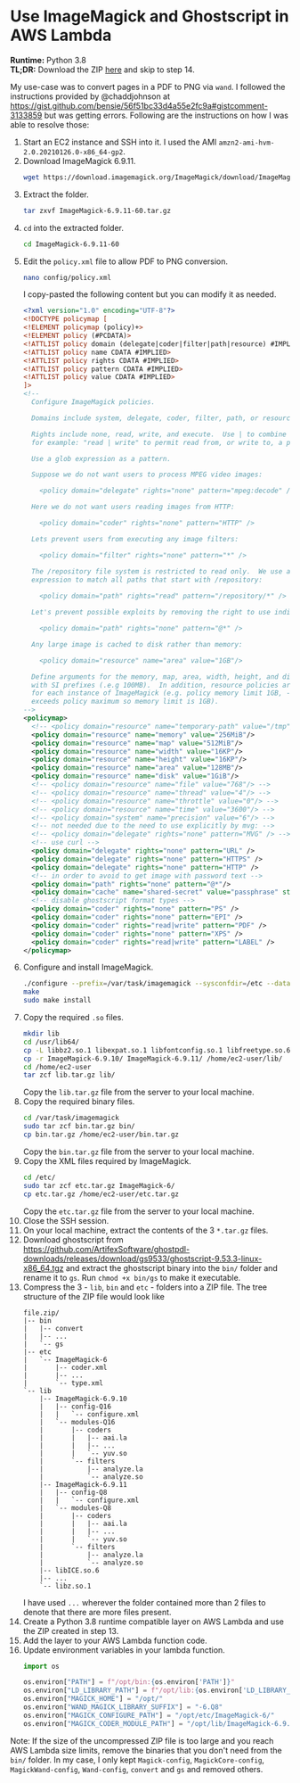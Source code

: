 # Use ImageMagick and Ghostscript in AWS Lambda

**Runtime:** Python 3.8<br/>
**TL;DR:** Download the ZIP [here](lambda-layer.zip) and skip to step 14.

My use-case was to convert pages in a PDF to PNG via `wand`. I followed the instructions provided by @chaddjohnson at https://gist.github.com/bensie/56f51bc33d4a55e2fc9a#gistcomment-3133859 but was getting errors. Following are the instructions on how I was able to resolve those:
1. Start an EC2 instance and SSH into it. I used the AMI `amzn2-ami-hvm-2.0.20210126.0-x86_64-gp2`.
2. Download ImageMagick 6.9.11.
    ```bash
    wget https://download.imagemagick.org/ImageMagick/download/ImageMagick-6.9.11-60.tar.gz
    ```
3. Extract the folder.
    ```bash
    tar zxvf ImageMagick-6.9.11-60.tar.gz
    ```
4. `cd` into the extracted folder.
    ```bash
    cd ImageMagick-6.9.11-60
    ```
5. Edit the `policy.xml` file to allow PDF to PNG conversion.
    ```bash
    nano config/policy.xml
    ```
    I copy-pasted the following content but you can modify it as needed.
    ```xml
    <?xml version="1.0" encoding="UTF-8"?>
    <!DOCTYPE policymap [
    <!ELEMENT policymap (policy)+>
    <!ELEMENT policy (#PCDATA)>
    <!ATTLIST policy domain (delegate|coder|filter|path|resource) #IMPLIED>
    <!ATTLIST policy name CDATA #IMPLIED>
    <!ATTLIST policy rights CDATA #IMPLIED>
    <!ATTLIST policy pattern CDATA #IMPLIED>
    <!ATTLIST policy value CDATA #IMPLIED>
    ]>
    <!--
      Configure ImageMagick policies.

      Domains include system, delegate, coder, filter, path, or resource.

      Rights include none, read, write, and execute.  Use | to combine them,
      for example: "read | write" to permit read from, or write to, a path.

      Use a glob expression as a pattern.

      Suppose we do not want users to process MPEG video images:

        <policy domain="delegate" rights="none" pattern="mpeg:decode" />

      Here we do not want users reading images from HTTP:

        <policy domain="coder" rights="none" pattern="HTTP" />

      Lets prevent users from executing any image filters:

        <policy domain="filter" rights="none" pattern="*" />

      The /repository file system is restricted to read only.  We use a glob
      expression to match all paths that start with /repository:
      
        <policy domain="path" rights="read" pattern="/repository/*" />

      Let's prevent possible exploits by removing the right to use indirect reads.

        <policy domain="path" rights="none" pattern="@*" />

      Any large image is cached to disk rather than memory:

        <policy domain="resource" name="area" value="1GB"/>

      Define arguments for the memory, map, area, width, height, and disk resources
      with SI prefixes (.e.g 100MB).  In addition, resource policies are maximums
      for each instance of ImageMagick (e.g. policy memory limit 1GB, -limit 2GB
      exceeds policy maximum so memory limit is 1GB).
    -->
    <policymap>
      <!-- <policy domain="resource" name="temporary-path" value="/tmp"/> -->
      <policy domain="resource" name="memory" value="256MiB"/>
      <policy domain="resource" name="map" value="512MiB"/>
      <policy domain="resource" name="width" value="16KP"/>
      <policy domain="resource" name="height" value="16KP"/>
      <policy domain="resource" name="area" value="128MB"/>
      <policy domain="resource" name="disk" value="1GiB"/>
      <!-- <policy domain="resource" name="file" value="768"/> -->
      <!-- <policy domain="resource" name="thread" value="4"/> -->
      <!-- <policy domain="resource" name="throttle" value="0"/> -->
      <!-- <policy domain="resource" name="time" value="3600"/> -->
      <!-- <policy domain="system" name="precision" value="6"/> -->
      <!-- not needed due to the need to use explicitly by mvg: -->
      <!-- <policy domain="delegate" rights="none" pattern="MVG" /> -->
      <!-- use curl -->
      <policy domain="delegate" rights="none" pattern="URL" />
      <policy domain="delegate" rights="none" pattern="HTTPS" />
      <policy domain="delegate" rights="none" pattern="HTTP" />
      <!-- in order to avoid to get image with password text -->
      <policy domain="path" rights="none" pattern="@*"/>
      <policy domain="cache" name="shared-secret" value="passphrase" stealth="true"/>
      <!-- disable ghostscript format types -->
      <policy domain="coder" rights="none" pattern="PS" />
      <policy domain="coder" rights="none" pattern="EPI" />
      <policy domain="coder" rights="read|write" pattern="PDF" />
      <policy domain="coder" rights="none" pattern="XPS" />
      <policy domain="coder" rights="read|write" pattern="LABEL" />
    </policymap>
    ```
6. Configure and install ImageMagick.
    ```bash
    ./configure --prefix=/var/task/imagemagick --sysconfdir=/etc --datadir=/usr/share --includedir=/usr/include --libdir=/usr/lib64 --libexecdir=/usr/libexec --localstatedir=/var --sharedstatedir=/var/lib --mandir=/usr/share/man --infodir=/usr/share/info --enable-shared=no --enable-static=yes --with-modules --with-perl=no --with-x=no --with-gslib=no --with-lcms --without-rsvg --with-xml --without-dps --disable-hdri --with-quantum-depth=8 --disable-openmp
    make
    sudo make install
    ```
7. Copy the required `.so` files.
    ```bash
    mkdir lib
    cd /usr/lib64/
    cp -L libbz2.so.1 libexpat.so.1 libfontconfig.so.1 libfreetype.so.6 libgs.so.9 libjbig.so.2.0 libjpeg.so.62 liblcms2.so.2 liblzma.so.5 libpng15.so.15 libtiff.so.5 libxml2.so.2 libMagickCore-6.Q16.so.6 libMagickWand-6.Q16.so.6 libXext.so.6 libXt.so.6 libltdl.so.7 libSM.so.6 libICE.so.6 libX11.so.6 libgomp.so.1 libuuid.so.1 libxcb.so.1 libXau.so.6 libMagickCore-6.Q8.so.6 libMagickWand-6.Q8.so.6 libm.so.6 libz.so.1 libjasper.so.1 /home/ec2-user/lib/
    cp -r ImageMagick-6.9.10/ ImageMagick-6.9.11/ /home/ec2-user/lib/
    cd /home/ec2-user
    tar zcf lib.tar.gz lib/
    ```
    Copy the `lib.tar.gz` file from the server to your local machine.
8. Copy the required binary files.
    ```bash
    cd /var/task/imagemagick
    sudo tar zcf bin.tar.gz bin/
    cp bin.tar.gz /home/ec2-user/bin.tar.gz 
    ```
    Copy the `bin.tar.gz` file from the server to your local machine.
9. Copy the XML files required by ImageMagick.
    ```bash
    cd /etc/
    sudo tar zcf etc.tar.gz ImageMagick-6/
    cp etc.tar.gz /home/ec2-user/etc.tar.gz
    ```
    Copy the `etc.tar.gz` file from the server to your local machine.
10. Close the SSH session.
11. On your local machine, extract the contents of the 3 `*.tar.gz` files.
12. Download ghostscript from https://github.com/ArtifexSoftware/ghostpdl-downloads/releases/download/gs9533/ghostscript-9.53.3-linux-x86_64.tgz and extract the ghostscript binary into the `bin/` folder and rename it to `gs`. Run `chmod +x bin/gs` to make it executable.
13. Compress the 3 - `lib`, `bin` and `etc` - folders into a ZIP file. The tree structure of the ZIP file would look like
    ```
    file.zip/
    |-- bin
    |   |-- convert
    |   |-- ...
    |   `-- gs
    |-- etc
    |   `-- ImageMagick-6
    |       |-- coder.xml
    |       |-- ...
    |       `-- type.xml
    `-- lib
        |-- ImageMagick-6.9.10
        |   |-- config-Q16
        |   |   `-- configure.xml
        |   `-- modules-Q16
        |       |-- coders
        |       |   |-- aai.la
        |       |   |-- ...
        |       |   `-- yuv.so
        |       `-- filters
        |           |-- analyze.la
        |           `-- analyze.so
        |-- ImageMagick-6.9.11
        |   |-- config-Q8
        |   |   `-- configure.xml
        |   `-- modules-Q8
        |       |-- coders
        |       |   |-- aai.la
        |       |   |-- ...
        |       |   `-- yuv.so
        |       `-- filters
        |           |-- analyze.la
        |           `-- analyze.so
        |-- libICE.so.6
        |-- ...
        `-- libz.so.1
    ```
    I have used `...` wherever the folder contained more than 2 files to denote that there are more files present.
14. Create a Python 3.8 runtime compatible layer on AWS Lambda and use the ZIP created in step 13.
15. Add the layer to your AWS Lambda function code.
16. Update environment variables in your lambda function.
    ```python
    import os

    os.environ["PATH"] = f"/opt/bin:{os.environ['PATH']}"
    os.environ["LD_LIBRARY_PATH"] = f"/opt/lib:{os.environ['LD_LIBRARY_PATH']}"
    os.environ["MAGICK_HOME"] = "/opt/"
    os.environ["WAND_MAGICK_LIBRARY_SUFFIX"] = "-6.Q8"
    os.environ["MAGICK_CONFIGURE_PATH"] = "/opt/etc/ImageMagick-6/"
    os.environ["MAGICK_CODER_MODULE_PATH"] = "/opt/lib/ImageMagick-6.9.11/modules-Q8/coders/"
    ```

Note: If the size of the uncompressed ZIP file is too large and you reach AWS Lambda size limits, remove the binaries that you don't need from the `bin/` folder. In my case, I only kept `Magick-config`, `MagickCore-config`, `MagickWand-config`, `Wand-config`, `convert` and `gs` and removed others.
